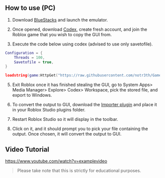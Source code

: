 ## How to use (PC)
1. Download [BlueStacks](https://www.bluestacks.com/) and launch the emulator.

2. Once opened, download [Codex](https://codex.lol/android), create fresh account, and join the Roblox game that you wish to copy the GUI from.

3. Execute the code below using codex (advised to use only savetofile).
```lua
Configuration = {
    Threads = 100,
    Savetofile = true,
}

loadstring(game:HttpGet("https://raw.githubusercontent.com/notr3th/Game-Downloader/main/loader.lua"))()
```

5. Exit Roblox once it has finished stealing the GUI, go to System Apps> Media Manager> Explore> Codex> Workspace, pick the stored file, and export to Windows.

6. To convert the output to GUI, download the [Importer plugin](https://github.com/notr3th/GUI-Stealer/blob/main/Plugin.lua) and place it in your Roblox Studio plugins folder.

7. Restart Roblox Studio so it will display in the toolbar.

8. Click on it, and it should prompt you to pick your file containing the output. Once chosen, it will convert the output to GUI.

## Video Tutorial
https://www.youtube.com/watch?v=examplevideo

> Please take note that this is strictly for educational purposes.
